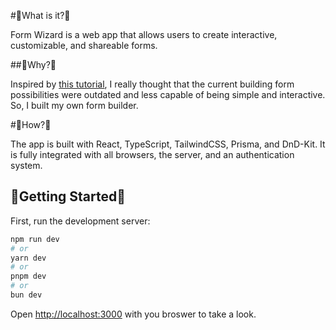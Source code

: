 #🔺What is it?🔺

Form Wizard is a web app that allows users to create interactive, customizable, and shareable forms.

##🔺Why?🔺

Inspired by [this tutorial](https://www.youtube.com/watch?v=QGXUUXy0AMw&t=9748s), I really thought that the current building form possibilities were outdated and less capable of being simple and interactive. So, I built my own form builder.

#🔺How?🔺

The app is built with React, TypeScript, TailwindCSS, Prisma, and DnD-Kit. It is fully integrated with all browsers, the server, and an authentication system.

## 🔺Getting Started🔺

First, run the development server:

```bash
npm run dev
# or
yarn dev
# or
pnpm dev
# or
bun dev
```

Open [http://localhost:3000](http://localhost:3000) with you broswer to take a look.
